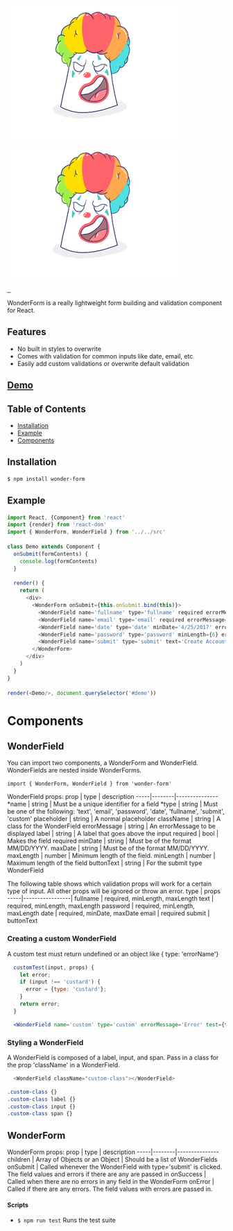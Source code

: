 <img src="https://raw.githubusercontent.com/nnur/wonder-form/master/demo/src/assets/clown.png">

![](https://raw.githubusercontent.com/nnur/wonder-form/master/demo/src/assets/clown.png)

<a href="https://travis-ci.org/tannerlinsley/react-form" target="\_parent">
  <img alt="" src="https://travis-ci.org/tannerlinsley/react-form.svg?branch=master" />
</a>
<a href="https://npmjs.com/package/react-form" target="\_parent">
  <img alt="" src="https://img.shields.io/npm/dm/react-form.svg" />
</a>
<a href="https://github.com/tannerlinsley/react-form" target="\_parent">
  <img alt="" src="https://img.shields.io/github/stars/tannerlinsley/react-form.svg?style=social&label=Star" />
</a>


WonderForm is a really lightweight form building and validation component for React.

## Features

- No built in styles to overwrite
- Comes with validation for common inputs like date, email, etc
- Easily add custom validations or overwrite default validation

## [Demo](https://react-form.js.org/?selectedKind=2.%20Demos&selectedStory=Kitchen%20Sink&full=0&down=0&left=1&panelRight=0&downPanel=kadirahq%2Fstorybook-addon-actions%2Factions-panel)


## Table of Contents
- [Installation](#installation)
- [Example](#example)
- [Components](#api)

<!-- - [Recipes](#recipes) -->

## Installation
```bash
$ npm install wonder-form
```

## Example

```javascript
import React, {Component} from 'react'
import {render} from 'react-dom'
import { WonderForm, WonderField } from '../../src'

class Demo extends Component {
  onSubmit(formContents) {
    console.log(formContents)
  }

  render() {
    return (
      <div>
        <WonderForm onSubmit={this.onSubmit.bind(this)}>
          <WonderField name='fullname' type='fullname' required errorMessage={"Error"} />
          <WonderField name='email' type='email' required errorMessage={"Error"} />
          <WonderField name='date' type='date' minDate='4/25/2017' errorMessage={"Error"} />
          <WonderField name='password' type='password' minLength={6} errorMessage={"Error"}/>
          <WonderField name='submit' type='submit' text='Create Account' />
        </WonderForm>
      </div>
    )
  }
}

render(<Demo/>, document.querySelector('#demo'))

```


# Components

## WonderField

You can import two components, a WonderForm and WonderField. WonderFields are nested inside WonderForms.
```
import { WonderForm, WonderField } from 'wonder-form'
```

WonderField props:
prop | type   | description 
-----|--------|---------------
*name | string | Must be a unique identifier for a field
*type | string | Must be one of the following: 'text', 'email', 'password', 'date', 'fullname', 'submit', 'custom'
placeholder | string | A normal placeholder
className | string | A class for the WonderField
errorMessage | string | An errorMessage to be displayed
label | string | A label that goes above the input
required | bool | Makes the field required
minDate | string | Must be of the format MM/DD/YYYY.
maxDate | string | Must be of the format MM/DD/YYYY.
maxLength | number | Minimum length of the field.
minLength | number | Maximum length of the field
buttonText | string | For the submit type WonderField

The following table shows which validation props will work for a certain type of input. All other props will be ignored or throw an error.
type | props   
-----|-----------------|
fullname | required, minLength, maxLength
text | required, minLength, maxLength
password | required, minLength, maxLength
date | required, minDate, maxDate
email | required
submit | buttonText

### Creating a custom WonderField

A custom test must return undefined or an object like { type: 'errorName'}
```javascript
  customTest(input, props) {
    let error;
    if (input !== 'custard') {
      error = {type: 'custard'};
    }
    return error;
  }
```
```jsx
  <WonderField name='custom' type='custom' errorMessage='Error' test={this.customTest.bind(this)}/>
```

### Styling a WonderField
A WonderField is composed of a label, input, and span.
Pass in a class for the prop 'className' in a WonderField.

```javascript
  <WonderField className="custom-class"></WonderField>
``` 

```css
.custom-class {}
.custom-class label {}
.custom-class input {}
.custom-class span {}
```

## WonderForm

WonderForm props:
prop | type   | description 
-----|--------|---------------
children | Array of Objects or an Object | Should be a list of WonderFields
onSubmit | Called whenever the WonderField with type='submit' is clicked. The field values and errors if there are any are passed in
onSuccess | Called when there are no errors in any field in the WonderForm
onError | Called if there are any errors. The field values with errors are passed in.


#### Scripts

- `$ npm run test` Runs the test suite

